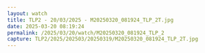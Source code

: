 ```yaml
---
layout: watch
title: TLP2 - 20/03/2025 - M20250320_081924_TLP_2T.jpg
date: 2025-03-20 08:19:24
permalink: /2025/03/20/watch/M20250320_081924_TLP_2
capture: TLP2/2025/202503/20250319/M20250320_081924_TLP_2T.jpg
---
```

